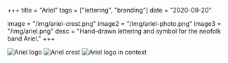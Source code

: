 +++
title = "Ariel"
tags = ["lettering", "branding"]
date = "2020-09-20"

image = "/img/ariel-crest.png"
image2 = "/img/ariel-photo.png"
image3 = "/img/ariel.png"
desc = "Hand-drawn lettering and symbol for the neofolk band Ariel."
+++

![Ariel logo](/img/ariel.png "Ariel logo")
![Ariel crest](/img/ariel-crest.png "Ariel crest")
![Ariel logo in context](/img/ariel-photo.png "Ariel logo in context")
